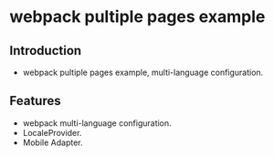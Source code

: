 # webpack pultiple pages example

## Introduction
- webpack pultiple pages example, multi-language configuration.

## Features
- webpack multi-language configuration.
- LocaleProvider.
- Mobile Adapter.





